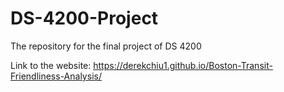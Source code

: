 # DS-4200-Project
The repository for the final project of DS 4200

Link to the website:   https://derekchiu1.github.io/Boston-Transit-Friendliness-Analysis/
